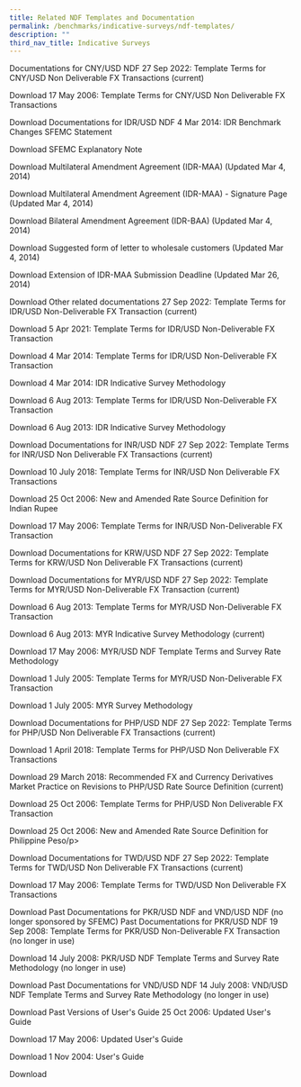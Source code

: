 ```yaml
---
title: Related NDF Templates and Documentation
permalink: /benchmarks/indicative-surveys/ndf-templates/
description: ""
third_nav_title: Indicative Surveys
---
```

Documentations for CNY/USD NDF
27 Sep 2022: Template Terms for CNY/USD Non Deliverable FX Transactions (current)

Download 
17 May 2006: Template Terms for CNY/USD Non Deliverable FX Transactions

Download 
Documentations for IDR/USD NDF
4 Mar 2014: IDR Benchmark Changes
SFEMC Statement

Download 
SFEMC Explanatory Note

Download 
Multilateral Amendment Agreement (IDR-MAA) (Updated Mar 4, 2014)

Download 
Multilateral Amendment Agreement (IDR-MAA) - Signature Page (Updated Mar 4, 2014)

Download 
Bilateral Amendment Agreement (IDR-BAA) (Updated Mar 4, 2014)

Download 
Suggested form of letter to wholesale customers (Updated Mar 4, 2014)

Download 
Extension of IDR-MAA Submission Deadline (Updated Mar 26, 2014)

Download 
Other related documentations
27 Sep 2022: Template Terms for IDR/USD Non-Deliverable FX Transaction (current)

Download 
5 Apr 2021: Template Terms for IDR/USD Non-Deliverable FX Transaction

Download 
4 Mar 2014: Template Terms for IDR/USD Non-Deliverable FX Transaction

Download 
4 Mar 2014: IDR Indicative Survey Methodology

Download 
6 Aug 2013: Template Terms for IDR/USD Non-Deliverable FX Transaction

Download 
6 Aug 2013: IDR Indicative Survey Methodology

Download 
Documentations for INR/USD NDF
27 Sep 2022: Template Terms for INR/USD Non Deliverable FX Transactions (current)

Download 
10 July 2018: Template Terms for INR/USD Non Deliverable FX Transactions

Download 
25 Oct 2006: New and Amended Rate Source Definition for Indian Rupee

Download 
17 May 2006: Template Terms for INR/USD Non-Deliverable FX Transaction

Download 
Documentations for KRW/USD NDF
27 Sep 2022: Template Terms for KRW/USD Non Deliverable FX Transactions (current)

Download 
Documentations for MYR/USD NDF
27 Sep 2022: Template Terms for MYR/USD Non-Deliverable FX Transaction (current)

Download 
6 Aug 2013: Template Terms for MYR/USD Non-Deliverable FX Transaction

Download 
6 Aug 2013: MYR Indicative Survey Methodology (current)

Download 
17 May 2006: MYR/USD NDF Template Terms and Survey Rate Methodology

Download 
1 July 2005: Template Terms for MYR/USD Non-Deliverable FX Transaction

Download 
1 July 2005: MYR Survey Methodology

Download 
Documentations for PHP/USD NDF
27 Sep 2022: Template Terms for PHP/USD Non Deliverable FX Transactions (current)

Download 
1 April 2018: Template Terms for PHP/USD Non Deliverable FX Transactions

Download 
29 March 2018: Recommended FX and Currency Derivatives Market Practice on Revisions to PHP/USD Rate Source Definition (current)

Download 
25 Oct 2006: Template Terms for PHP/USD Non Deliverable FX Transaction

Download 
25 Oct 2006: New and Amended Rate Source Definition for Philippine Peso/p>

Download 
Documentations for TWD/USD NDF
27 Sep 2022: Template Terms for TWD/USD Non Deliverable FX Transactions (current)

Download 
17 May 2006: Template Terms for TWD/USD Non Deliverable FX Transactions

Download 
Past Documentations for PKR/USD NDF and VND/USD NDF (no longer sponsored by SFEMC)
Past Documentations for PKR/USD NDF 
19 Sep 2008: Template Terms for PKR/USD Non-Deliverable FX Transaction (no longer in use)

Download 
14 July 2008: PKR/USD NDF Template Terms and Survey Rate Methodology (no longer in use)

Download 
Past Documentations for VND/USD NDF
14 July 2008: VND/USD NDF Template Terms and Survey Rate Methodology (no longer in use)

Download 
Past Versions of User's Guide
25 Oct 2006: Updated User's Guide

Download 
17 May 2006: Updated User's Guide

Download 
1 Nov 2004: User's Guide

Download 